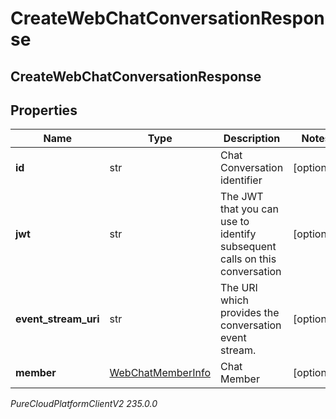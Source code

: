# CreateWebChatConversationResponse

## CreateWebChatConversationResponse

## Properties

|Name | Type | Description | Notes|
|------------ | ------------- | ------------- | -------------|
| **id** | str | Chat Conversation identifier | [optional] |
| **jwt** | str | The JWT that you can use to identify subsequent calls on this conversation | [optional] |
| **event_stream_uri** | str | The URI which provides the conversation event stream. | [optional] |
| **member** | [WebChatMemberInfo](WebChatMemberInfo) | Chat Member | [optional] |



_PureCloudPlatformClientV2 235.0.0_
